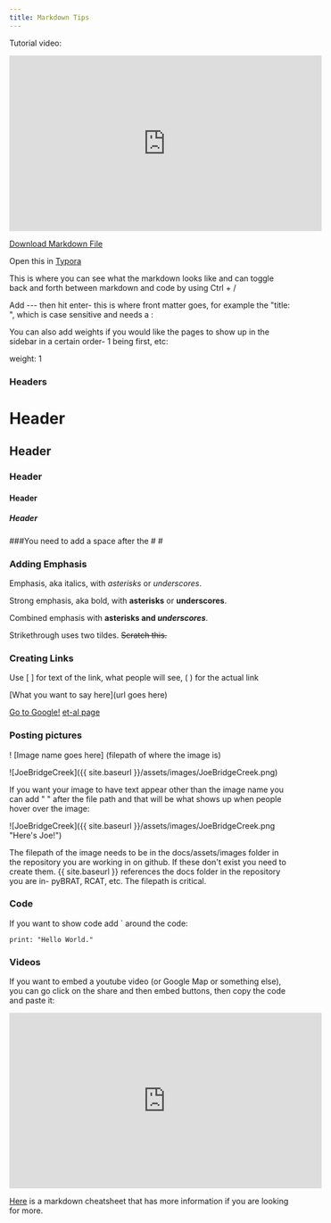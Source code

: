 ```yaml
---
title: Markdown Tips
---
```




Tutorial video:

<iframe width="560" height="315" src="https://www.youtube.com/embed/RAT3dyPgIqU" frameborder="0" allow="autoplay; encrypted-media" allowfullscreen></iframe>

<a href="{{site.baseurl}}/Markdown.zip" download="Markdown.zip" target="_blank" >Download Markdown File</a> 

Open this in <a href="https://typora.io/" target="_blank">Typora</a>

This is where you can see what the markdown looks like and can toggle back and forth between markdown and code by using Ctrl + /

Add --- then hit enter- this is where front matter goes, for example the "title: ", which is case sensitive and needs a :  

You can also add weights if you would like the pages to show up in the sidebar in a certain order- 1 being first, etc:

weight: 1

### Headers

# Header

## Header

### Header

#### Header

##### Header

###You need to add a space after the #  #

### Adding Emphasis

Emphasis, aka italics, with *asterisks* or _underscores_.

Strong emphasis, aka bold, with **asterisks** or __underscores__.

Combined emphasis with **asterisks and _underscores_**.

Strikethrough uses two tildes. ~~Scratch this.~~

### Creating Links

Use [ ] for text of the link, what people will see, ( ) for the actual link

[What you want to say here](url goes here)

[Go to Google!](https://www.google.com/)
[et-al page](http://etal.joewheaton.org/)

### Posting pictures

! [Image name goes here] (filepath of where the image is)

![JoeBridgeCreek]({{ site.baseurl }}/assets/images/JoeBridgeCreek.png)

If you want your image to have text appear other than the image name you can add " " after the file path and that will be what shows up when people hover over the image:

![JoeBridgeCreek]({{ site.baseurl }}/assets/images/JoeBridgeCreek.png "Here's Joe!")

The filepath of the image needs to be in the docs/assets/images folder in the repository you are working in on github.  If these don't exist you need to create them.  {{ site.baseurl }} references the docs folder in the repository you are in- pyBRAT, RCAT, etc.  The filepath is critical.

### Code

If you want to show code add ` around the code:

`print: "Hello World."`

### Videos

If you want to embed a youtube video (or Google Map or something else), you can go click on the share and then embed buttons, then copy the code and paste it:

<iframe width="560" height="315" src="https://www.youtube.com/embed/tgkB46xeQts" frameborder="0" allow="autoplay; encrypted-media" allowfullscreen></iframe>



[Here](https://github.com/adam-p/markdown-here/wiki/Markdown-Cheatsheet#headers) is a markdown cheatsheet that has more information if you are looking for more.

